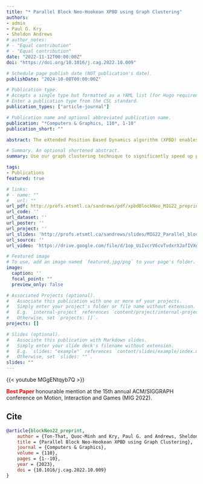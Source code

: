 ```yaml
---
title: "* Parallel Block Neo-Hookean XPBD using Graph Clustering"
authors:
- admin
- Paul G. Kry
- Sheldon Andrews
# author_notes:
# - "Equal contribution"
# - "Equal contribution"
date: "2022-11-12T00:00:00Z"
doi: "https://doi.org/10.1016/j.cag.2022.10.009"

# Schedule page publish date (NOT publication's date).
publishDate: "2024-10-08T00:00:00Z"

# Publication type.
# Accepts a single type but formatted as a YAML list (for Hugo requirements).
# Enter a publication type from the CSL standard.
publication_types: ["article-journal"]

# Publication name and optional abbreviated publication name.
publication: "*Computers & Graphics, 110*, 1-10"
publication_short: ""

abstract: The eXtended Position Based Dynamics algorithm (XPBD) enables unified simulation of various materials from fluids to both elastic solids and stiff solids. In particular, finite element based neo-Hookean models can simulate near incompressible materials by means of a decoupled compliant constraint formulation. Due to XPBD’s reliance on local constraint projections in the solver loop, its computational nature lends itself to parallelization by means of graph coloring algorithms used to determine partitions of independent constraints which can be solved simultaneously. However, minimal graph coloring is bounded from below by the maximum valence of the finite element mesh, thus hindering parallelization opportunities. In this paper, we propose a novel graph clustering approach on the constraint graph which groups highly dependent constraints into supernodes. By applying graph coloring on the supernodal constraint graph, we are able to significantly reduce the number of partitions, thus enhancing parallelization of the solver. Furthermore, we accelerate convergence of the neo-Hookean XPBD solver by a coupled constraint formulation, resulting in enhanced stability and efficiency compared to previous approaches.

# Summary. An optional shortened abstract.
summary: Use our graph clustering technique to significantly speed up parallel execution of your dense computational graphs, especially on GPU hardware.

tags:
- Publications
featured: true

# links:
# - name: ""
#   url: ""
url_pdf: http://profs.etsmtl.ca/sandrews/pdf/xpbdBlockNeo_MIG22_preprint.pdf
url_code: ''
url_dataset: ''
url_poster: ''
url_project: ''
url_slides: 'http://profs.etsmtl.ca/sandrews/slides/MIG22_Parallel_block_neohookean.pdf'
url_source: ''
url_video: 'https://drive.google.com/file/d/1op_UiIvcrV6cvTvdxrXJafIVXg5Mwgqz/view?usp=sharing'

# Featured image
# To use, add an image named `featured.jpg/png` to your page's folder. 
image:
  caption: ''
  focal_point: ""
  preview_only: false

# Associated Projects (optional).
#   Associate this publication with one or more of your projects.
#   Simply enter your project's folder or file name without extension.
#   E.g. `internal-project` references `content/project/internal-project/index.md`.
#   Otherwise, set `projects: []`.
projects: []

# Slides (optional).
#   Associate this publication with Markdown slides.
#   Simply enter your slide deck's filename without extension.
#   E.g. `slides: "example"` references `content/slides/example/index.md`.
#   Otherwise, set `slides: ""`.
slides: ""
---
```


{{< youtube MGgENtqyb7Q >}}

<span style="color:red"><b>Best Paper</b></span> honourable mention at the 15th annual ACM/SIGGRAPH conference on Motion, Interaction and Games (MIG 2022).

## Cite

```bib
@article{blockNeo22_preprint,
    author = {Ton-That, Quoc-Minh and Kry, Paul G. and Andrews, Sheldon},
    title = {Parallel Block Neo-Hookean XPBD using Graph Clustering},
    journal = {Computers & Graphics},
    volume = {110}, 
    pages = {1--10},
    year = {2023},
    doi = {10.1016/j.cag.2022.10.009}
}
```

